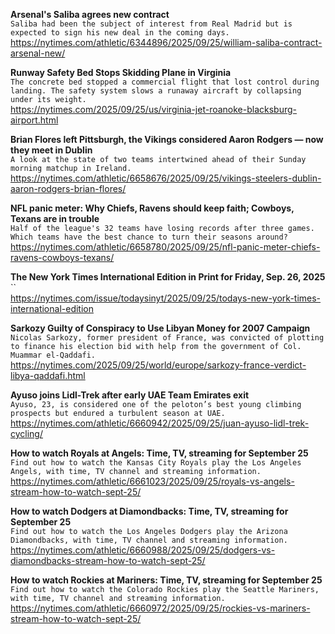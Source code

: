 **Arsenal's Saliba agrees new contract**\
`Saliba had been the subject of interest from Real Madrid but is expected to sign his new deal in the coming days.`\
https://nytimes.com/athletic/6344896/2025/09/25/william-saliba-contract-arsenal-new/

**Runway Safety Bed Stops Skidding Plane in Virginia**\
`The concrete bed stopped a commercial flight that lost control during landing. The safety system slows a runaway aircraft by collapsing under its weight.`\
https://nytimes.com/2025/09/25/us/virginia-jet-roanoke-blacksburg-airport.html

**Brian Flores left Pittsburgh, the Vikings considered Aaron Rodgers — now they meet in Dublin**\
`A look at the state of two teams intertwined ahead of their Sunday morning matchup in Ireland.`\
https://nytimes.com/athletic/6658676/2025/09/25/vikings-steelers-dublin-aaron-rodgers-brian-flores/

**NFL panic meter: Why Chiefs, Ravens should keep faith; Cowboys, Texans are in trouble**\
`Half of the league's 32 teams have losing records after three games. Which teams have the best chance to turn their seasons around? `\
https://nytimes.com/athletic/6658780/2025/09/25/nfl-panic-meter-chiefs-ravens-cowboys-texans/

**The New York Times International Edition in Print for Friday, Sep. 26, 2025**\
``\
https://nytimes.com/issue/todaysinyt/2025/09/25/todays-new-york-times-international-edition

**Sarkozy Guilty of Conspiracy to Use Libyan Money for 2007 Campaign**\
`Nicolas Sarkozy, former president of France, was convicted of plotting to finance his election bid with help from the government of Col. Muammar el-Qaddafi.`\
https://nytimes.com/2025/09/25/world/europe/sarkozy-france-verdict-libya-qaddafi.html

**Ayuso joins Lidl-Trek after early UAE Team Emirates exit**\
`Ayuso, 23, is considered one of the peloton’s best young climbing prospects but endured a turbulent season at UAE.`\
https://nytimes.com/athletic/6660942/2025/09/25/juan-ayuso-lidl-trek-cycling/

**How to watch Royals at Angels: Time, TV, streaming for September 25**\
`Find out how to watch the Kansas City Royals play the Los Angeles Angels, with time, TV channel and streaming information.`\
https://nytimes.com/athletic/6661023/2025/09/25/royals-vs-angels-stream-how-to-watch-sept-25/

**How to watch Dodgers at Diamondbacks: Time, TV, streaming for September 25**\
`Find out how to watch the Los Angeles Dodgers play the Arizona Diamondbacks, with time, TV channel and streaming information.`\
https://nytimes.com/athletic/6660988/2025/09/25/dodgers-vs-diamondbacks-stream-how-to-watch-sept-25/

**How to watch Rockies at Mariners: Time, TV, streaming for September 25**\
`Find out how to watch the Colorado Rockies play the Seattle Mariners, with time, TV channel and streaming information.`\
https://nytimes.com/athletic/6660972/2025/09/25/rockies-vs-mariners-stream-how-to-watch-sept-25/

